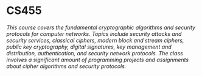# CS455

*This course covers the fundamental cryptographic algorithms and security protocols for computer networks. Topics include security attacks and security services, classical ciphers, modern block and stream ciphers, public key cryptography, digital signatures, key management and distribution, authentication, and security network protocols. The class involves a significant amount of programming projects and assignments about cipher algorithms and security protocols.*